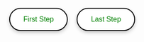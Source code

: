 <!DOCTYPE html>
<html lang="en">
<head>
    <meta charset="UTF-8">
    <meta name="viewport" content="width=device-width, initial-scale=1.0">
    <title>ML REMATCH WHERE NA!!!!!</title>
    <style>
        body {
            display: flex;
            justify-content: center;
            align-items: center;
            height: 100vh;
            background-image: url('https://worldofprintables.com/wp-content/uploads/2023/06/Cute-Cat-Birthday-Background.jpg');
            background-size: cover;
            background-position: center;
            margin: 0;
            font-family: Arial, sans-serif;
        }
        .button-container {
            display: flex;
            gap: 20px;
        }
        .oblong-button {
            padding: 15px 30px;
            border: 2px solid black;
            border-radius: 30px;
            background-color: rgb(255, 255, 255);
            color: green;
            font-size: 16px;
            cursor: pointer;
            box-shadow: 0 4px 8px rgba(0, 0, 0, 0.2);
            transition: background-color 0.3s, color 0.3s, transform 0.3s;
        }
        .oblong-button:hover,
        .oblong-button:active {
            background-color: green;
            color: white;
            transform: scale(1.05);
        }
    </style>
    <script>
        function goToGoogle() {
            window.location.href = "Page 2.htmls"
        }
        function goToYouTube() {
            window.location.href = "last url";
        }
    </script>
</head>
<body>
    <div class="button-container">
        <button class="oblong-button" onclick="goToGoogle()">First Step</button>
        <button class="oblong-button" onclick="goToYouTube()">Last Step</button>
    </div>
</body>
</html>
